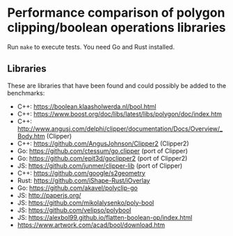 # Performance comparison of polygon clipping/boolean operations libraries
Run `make` to execute tests. You need Go and Rust installed.

## Libraries
These are libraries that have been found and could possibly be added to the benchmarks:

- C++: https://boolean.klaasholwerda.nl/bool.html
- C++: https://www.boost.org/doc/libs/latest/libs/polygon/doc/index.htm
- C++: http://www.angusj.com/delphi/clipper/documentation/Docs/Overview/_Body.htm (Clipper)
- C++: https://github.com/AngusJohnson/Clipper2 (Clipper2)
- Go: https://github.com/ctessum/go.clipper (port of Clipper)
- Go: https://github.com/epit3d/goclipper2 (port of Clipper2)
- JS: https://github.com/junmer/clipper-lib (port of Clipper)
- C++: https://github.com/google/s2geometry
- Rust: https://github.com/iShape-Rust/iOverlay
- Go: https://github.com/akavel/polyclip-go
- JS: http://paperjs.org/
- JS: https://github.com/mikolalysenko/poly-bool
- JS: https://github.com/velipso/polybool
- JS: https://alexbol99.github.io/flatten-boolean-op/index.html
- https://www.artwork.com/acad/bool/download.htm

